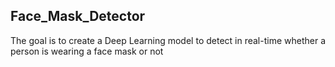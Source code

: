 ## Face_Mask_Detector
The goal is to create a Deep Learning model to detect in real-time whether a person is wearing a face mask or not
